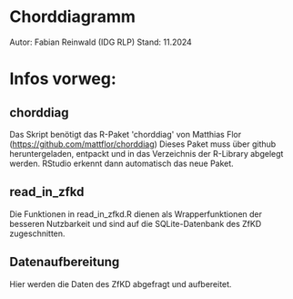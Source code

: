 # Chorddiagramm
Autor: Fabian Reinwald (IDG RLP)
Stand: 11.2024

# Infos vorweg:
## chorddiag
Das Skript benötigt das R-Paket 'chorddiag' von Matthias Flor (https://github.com/mattflor/chorddiag)
Dieses Paket muss über github heruntergeladen, entpackt und in das Verzeichnis der R-Library abgelegt werden.
RStudio erkennt dann automatisch das neue Paket.

## read_in_zfkd
Die Funktionen in read_in_zfkd.R dienen als Wrapperfunktionen der besseren Nutzbarkeit und sind auf die SQLite-Datenbank des ZfKD zugeschnitten.

## Datenaufbereitung
Hier werden die Daten des ZfKD abgefragt und aufbereitet.

